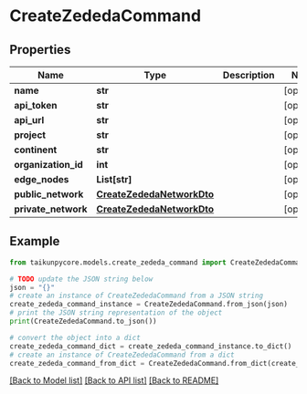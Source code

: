 # CreateZededaCommand


## Properties

Name | Type | Description | Notes
------------ | ------------- | ------------- | -------------
**name** | **str** |  | [optional] 
**api_token** | **str** |  | [optional] 
**api_url** | **str** |  | [optional] 
**project** | **str** |  | [optional] 
**continent** | **str** |  | [optional] 
**organization_id** | **int** |  | [optional] 
**edge_nodes** | **List[str]** |  | [optional] 
**public_network** | [**CreateZededaNetworkDto**](CreateZededaNetworkDto.md) |  | [optional] 
**private_network** | [**CreateZededaNetworkDto**](CreateZededaNetworkDto.md) |  | [optional] 

## Example

```python
from taikunpycore.models.create_zededa_command import CreateZededaCommand

# TODO update the JSON string below
json = "{}"
# create an instance of CreateZededaCommand from a JSON string
create_zededa_command_instance = CreateZededaCommand.from_json(json)
# print the JSON string representation of the object
print(CreateZededaCommand.to_json())

# convert the object into a dict
create_zededa_command_dict = create_zededa_command_instance.to_dict()
# create an instance of CreateZededaCommand from a dict
create_zededa_command_from_dict = CreateZededaCommand.from_dict(create_zededa_command_dict)
```
[[Back to Model list]](../README.md#documentation-for-models) [[Back to API list]](../README.md#documentation-for-api-endpoints) [[Back to README]](../README.md)


